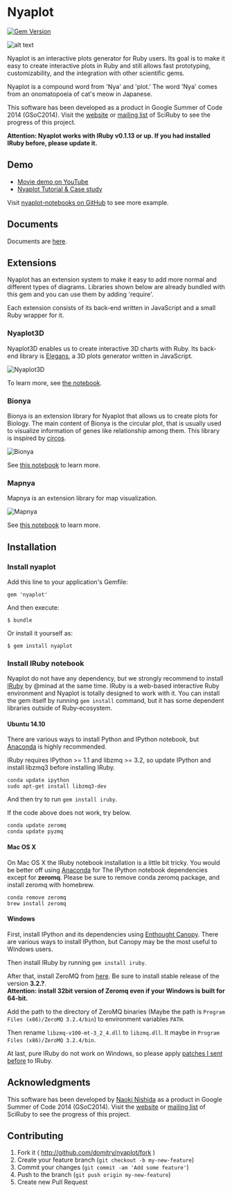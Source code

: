 # Nyaplot
[![Gem Version](https://badge.fury.io/rb/nyaplot.svg)](http://badge.fury.io/rb/nyaplot)

![alt text](https://dl.dropboxusercontent.com/u/47978121/gsoc/nya_top.png)

Nyaplot is an interactive plots generator for Ruby users. Its goal is to make it easy to create interactive plots in Ruby and still allows fast prototyping, customizability, and the integration with other scientific gems.

Nyaplot is a compound word from 'Nya' and 'plot.' The word 'Nya' comes from an onomatopoeia of cat's meow in Japanese.

This software has been developed as a product in Google Summer of Code 2014 (GSoC2014). Visit the [website]((http://sciruby.com/blog/)) or [mailing list](https://groups.google.com/forum/#!forum/sciruby-dev) of SciRuby to see the progress of this project.

**Attention: Nyaplot works with IRuby v0.1.13 or up. If you had installed IRuby before, please update it.**

## Demo

+ [Movie demo on YouTube](https://www.youtube.com/watch?v=ZxjqsIluM88)
+ [Nyaplot Tutorial & Case study](http://nbviewer.ipython.org/github/domitry/nyaplot/blob/master/examples/notebook/Index.ipynb)

Visit [nyaplot-notebooks on GitHub](https://github.com/domitry/nyaplot-notebooks) to see more example.

## Documents

Documents are [here](http://rubydoc.info/github/domitry/nyaplot/master/frames).

## Extensions

Nyaplot has an extension system to make it easy to add more normal and different types of diagrams.
Libraries shown below are already bundled with this gem and you can use them by adding 'require'.

Each extension consists of its back-end written in JavaScript and a small Ruby wrapper for it. 

### Nyaplot3D

Nyaplot3D enables us to create interactive 3D charts with Ruby.
Its back-end library is [Elegans](https://github.com/domitry/elegans), a 3D plots generator written in JavaScript.

![Nyaplot3D](https://dl.dropboxusercontent.com/u/47978121/gsoc/nyaplot3d_top.png)

To learn more, see [the notebook](http://nbviewer.ipython.org/github/domitry/Nyaplot/blob/master/examples/notebook/3DPlot.ipynb).

### Bionya

Bionya is an extension library for Nyaplot that allows us to create plots for Biology. The main content of Bionya is the circular plot, that is usually used to visualize information of genes like relationship among them. This library is inspired by [circos](http://circos.ca/).

![Bionya](https://dl.dropboxusercontent.com/u/47978121/gsoc/bionya_top.png)

See [this notebook](http://nbviewer.ipython.org/github/domitry/nyaplot/blob/master/examples/notebook/Bionya.ipynb) to learn more.

### Mapnya

Mapnya is an extension library for map visualization.

![Mapnya](https://dl.dropboxusercontent.com/u/47978121/gsoc/mapnya_top.png)

See [this notebook](http://nbviewer.ipython.org/github/domitry/nyaplot/blob/master/examples/notebook/Mapnya.ipynb) to learn more.

## Installation
### Install nyaplot
<!--
### Build and install nyaplot
This gem is still under development and is not registered to RubyGems.org. Therefore clone this repository and build gem by yourself to try it.

Clone this repository:

    git clone git@github.com:domitry/nyaplot.git
    
And then build and install using gem command:

    cd nyaplot
    gem build nyaplot.gemspec
    gem install nyaplot-0.0.1.gem
-->

Add this line to your application's Gemfile:

    gem 'nyaplot'

And then execute:

    $ bundle

Or install it yourself as:

    $ gem install nyaplot


### Install IRuby notebook
Nyaplot do not have any dependency, but we strongly recommend to install [IRuby](https://github.com/minad/iruby) by @minad at the same time.
IRuby is a web-based interactive Ruby environment and Nyaplot is totally designed to work with it.
You can install the gem itself by running `gem install` command, but it has some dependent libraries outside of Ruby-ecosystem.

#### Ubuntu 14.10

There are various ways to install Python and IPython notebook, but [Anaconda](https://store.continuum.io/cshop/anaconda/) is highly recommended.

IRuby requires IPython >= 1.1 and libzmq >= 3.2, so update IPython and install libzmq3 before installing IRuby.

```shell
conda update ipython
sudo apt-get install libzmq3-dev
```
And then try to run `gem install iruby`.

If the code above does not work, try below.

```shell
conda update zeromq
conda update pyzmq
```

#### Mac OS X

On Mac OS X the IRuby notebook installation is a little bit tricky.
You would be better off using [Anaconda](https://store.continuum.io/cshop/anaconda/) for The IPython notebook dependencies except for **zeromq**.
Please be sure to remove conda zeromq package, and install zeromq with homebrew.

```shell
conda remove zeromq
brew install zeromq
```

#### Windows

First, install IPython and its dependencies using [Enthought Canopy](https://www.enthought.com/). There are various ways to install IPython, but Canopy may be the most useful to Windows users.

Then install IRuby by running `gem install iruby`.

After that, install ZeroMQ from [here](http://zeromq.org/area:download). Be sure to install stable release of the version **3.2.?**.  
**Attention: install 32bit version of Zeromq even if your Windows is built for 64-bit.**

Add the path to the directory of ZeroMQ binaries (Maybe the path is `Program Files (x86)/ZeroMQ 3.2.4/bin`) to environment variables `PATH`.

Then rename `libzmq-v100-mt-3_2_4.dll` to `libzmq.dll`. It maybe in `Program Files (x86)/ZeroMQ 3.2.4/bin`.

At last, pure IRuby do not work on Windows, so please apply [patches I sent before](https://github.com/minad/iruby/pull/30) to IRuby.

## Acknowledgments

This software has been developed by [Naoki Nishida](https://github.com/domitry) as a product in Google Summer of Code 2014 (GSoC2014). Visit the [website]((http://sciruby.com/blog/)) or [mailing list](https://groups.google.com/forum/#!forum/sciruby-dev) of SciRuby to see the progress of this project.


## Contributing

1. Fork it ( http://github.com/domitry/nyaplot/fork )
2. Create your feature branch (`git checkout -b my-new-feature`)
3. Commit your changes (`git commit -am 'Add some feature'`)
4. Push to the branch (`git push origin my-new-feature`)
5. Create new Pull Request
